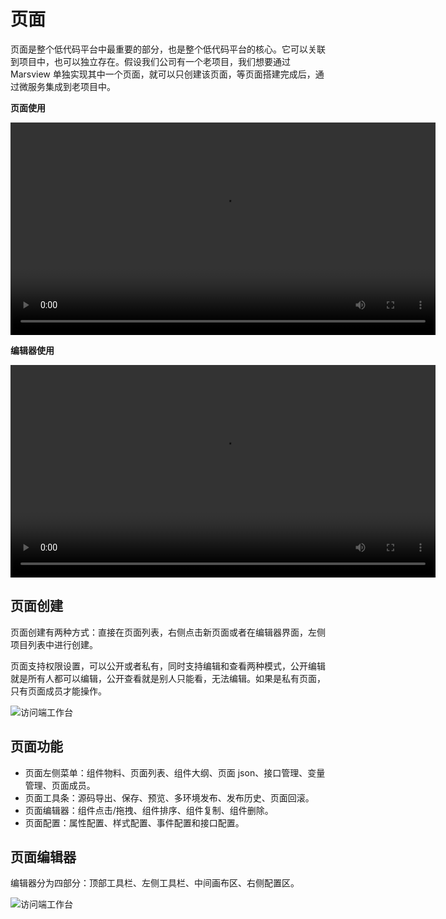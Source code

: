 # 页面

页面是整个低代码平台中最重要的部分，也是整个低代码平台的核心。它可以关联到项目中，也可以独立存在。假设我们公司有一个老项目，我们想要通过 Marsview 单独实现其中一个页面，就可以只创建该页面，等页面搭建完成后，通过微服务集成到老项目中。

**页面使用**

<video width="680" controls>

  <source src="/vedio/page-1.mp4" type="video/mp4">  
  您的浏览器不支持 Video 标签。  
</video>

**编辑器使用**

<video width="680" controls>

  <source src="/vedio/editor.mp4" type="video/mp4">  
  您的浏览器不支持 Video 标签。  
</video>

## 页面创建

页面创建有两种方式：直接在页面列表，右侧点击新页面或者在编辑器界面，左侧项目列表中进行创建。

页面支持权限设置，可以公开或者私有，同时支持编辑和查看两种模式，公开编辑就是所有人都可以编辑，公开查看就是别人只能看，无法编辑。如果是私有页面，只有页面成员才能操作。

![访问端工作台](/page/createPage.png)

## 页面功能

- 页面左侧菜单：组件物料、页面列表、组件大纲、页面 json、接口管理、变量管理、页面成员。
- 页面工具条：源码导出、保存、预览、多环境发布、发布历史、页面回滚。
- 页面编辑器：组件点击/拖拽、组件排序、组件复制、组件删除。
- 页面配置：属性配置、样式配置、事件配置和接口配置。

## 页面编辑器

编辑器分为四部分：顶部工具栏、左侧工具栏、中间画布区、右侧配置区。

![访问端工作台](/page/canvas.png)
